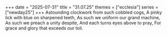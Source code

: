 +++
date = "2025-07-31"
title = "31.07.25"
themes = ["ecclesia"]
series = ["newday25"]
+++
Astounding clockwork from such cobbled cogs,
A pinky lick with blue on sharpened teeth,
As such we uniform our grand machine,
As such we preach a unity despite,
And each turns eyes above to pray,
For grace and glory that exceeds our toil.

